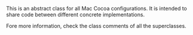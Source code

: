This is an abstract class for all Mac Cocoa configurations. It is intended to share code between different concrete implementations. 

Fore more information, check the class comments of all the superclasses.
